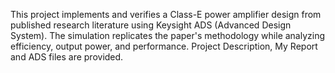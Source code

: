 This project implements and verifies a Class-E power amplifier design from published research literature using Keysight ADS (Advanced Design System).
The simulation replicates the paper's methodology while analyzing efficiency, output power, and performance.
Project Description, My Report and ADS files are provided.

